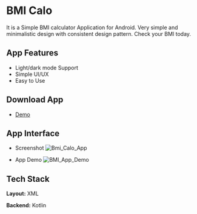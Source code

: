 # BMI Calo

It is a Simple BMI calculator Application for Android. Very simple and minimalistic design with consistent design pattern. Check your BMI today.

## App Features

- Light/dark mode Support
- Simple UI/UX
- Easy to Use

## Download App

- [Demo](https://www.mediafire.com/file/170ijxc2s7qxo18/BMI_Calo.apk/file)

## App Interface
- Screenshot
![Bmi_Calo_App](https://github.com/subhadipbhowmik/BMI-Calculation-App/assets/57017965/9cadfba1-7297-4214-910e-ce49693a8686)

- App Demo
![BMI_App_Demo](https://github.com/subhadipbhowmik/BMI-Calculation-App/assets/57017965/e961f4a0-84d1-4e8e-a482-ae29acf6e97e)


## Tech Stack

**Layout:** XML

**Backend:** Kotlin
